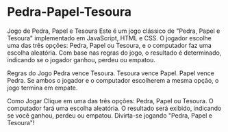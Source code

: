 # Pedra-Papel-Tesoura

Jogo de Pedra, Papel e Tesoura
Este é um jogo clássico de "Pedra, Papel e Tesoura" implementado em JavaScript, HTML e CSS. O jogador escolhe uma das três opções: Pedra, Papel ou Tesoura, e o computador faz uma escolha aleatória. Com base nas regras do jogo, o resultado é determinado, indicando se o jogador ganhou, perdeu ou empatou.

Regras do Jogo
Pedra vence Tesoura.
Tesoura vence Papel.
Papel vence Pedra.
Se ambos o jogador e o computador escolherem a mesma opção, o jogo termina em empate.

Como Jogar
Clique em uma das três opções: Pedra, Papel ou Tesoura.
O computador fará uma escolha aleatória.
O resultado será exibido, indicando se você ganhou, perdeu ou empatou.
Divirta-se jogando "Pedra, Papel e Tesoura"!
